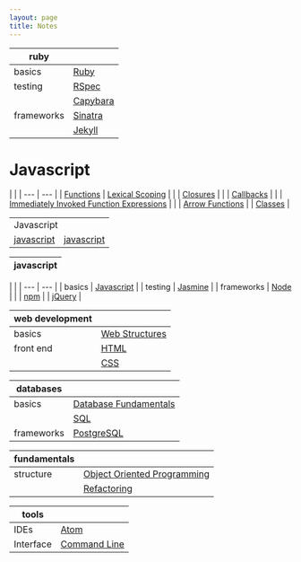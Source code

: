 ```yaml
---
layout: page
title: Notes
---
```


| ruby |  |
| --- | ---|
| basics | [Ruby](notes/ruby.html)
| testing | [RSpec](notes/rspec.html) |
| | [Capybara](notes/capybara.html) |
| frameworks | [Sinatra](notes/sinatra.html) |
| | [Jekyll](notes/jekyll.html) |


# Javascript

| |
| --- | --- |
| [Functions](https://dpwdec.github.io/notes/javascript.html#functions) | [Lexical Scoping](https://dpwdec.github.io/notes/javascript.html#lexical-scoping) |
| | [Closures](https://dpwdec.github.io/notes/javascript.html#closures) |
| | [Callbacks](https://dpwdec.github.io/notes/javascript.html#callbacks) |
| | [Immediately Invoked Function Expressions](https://dpwdec.github.io/notes/javascript.html#iife) |
| | [Arrow Functions](https://dpwdec.github.io/notes/javascript.html#arrow-functions) |
| [Classes](https://dpwdec.github.io/notes/javascript.html#classes) | 

<table>
  <tr>
    <td colspan="2">Javascript</td>
  </tr>
  <tr>
     <td>
     <a href="notes/javascript.html">
       javascript
      </a>
     </td>
      <td>
     <a href="notes/javascript.html">
       javascript
      </a>
     </td>
  </tr>
</table>


| javascript  |
| ---|

| |
| --- | --- |
| basics | [Javascript](notes/javascript.html) |
| testing | [Jasmine](notes/jasmine.html) |
| frameworks | [Node](notes/node.html) |
| | [npm](/notes/node.html#npm)
| | [jQuery](notes/jquery.html) |

| web development |  |
| --- | ---|
| basics | [Web Structures](notes/www.html) |
| front end | [HTML](notes/html.html) |
| | [CSS](notes/css.html) |

| databases | |
| --- | --- |
| basics | [Database Fundamentals](notes/db.html) |
| | [SQL](notes/sql.html) |
| frameworks | [PostgreSQL](notes/psql.html) |

| fundamentals | |
| --- | --- |
| structure | [Object Oriented Programming](notes/oop.html) |
| | [Refactoring](notes/refactoring.html) |

| tools | |
| --- | --- |
| IDEs | [Atom](notes/atom.html) |
| Interface | [Command Line](notes/cmd_line.html) |

<!--stackedit_data:
eyJoaXN0b3J5IjpbLTEzOTQzMzYzMjIsNzExOTQ5MDM0LC0xOD
c1MjA2ODAxLDE0NDAwNzA2NTgsLTM5MTYyMTU0OSwxOTkxODQw
ODYxLDExMzg3NTMwNjAsLTE0MTU3NjA3OTUsMTE4MjY4ODUwOS
wtNDAzMjQxNDgsLTE5OTA0MzU5NzAsLTIyNjE3NTEzOF19
-->